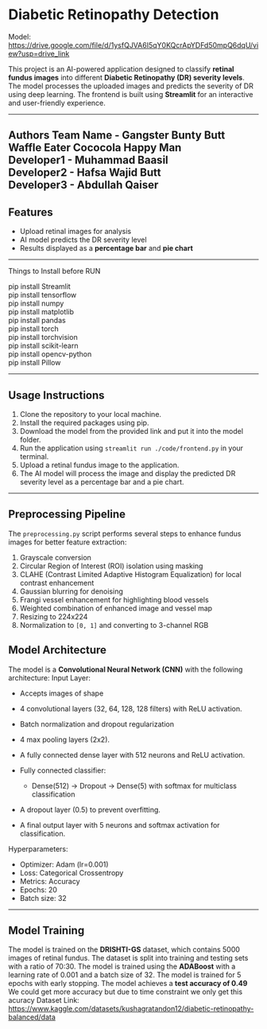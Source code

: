 #  Diabetic Retinopathy Detection  

Model: https://drive.google.com/file/d/1ysfQJVA6I5qY0KQcrApYDFd50mpQ6dqU/view?usp=drive_link

This project is an AI-powered application designed to classify **retinal fundus images**
into different **Diabetic Retinopathy (DR) severity levels**. The model processes the uploaded
images and predicts the severity of DR using deep learning. The frontend is built using
**Streamlit** for an interactive and user-friendly experience.

---
 Authors
Team Name - Gangster Bunty Butt Waffle Eater Cococola Happy Man  
Developer1 - Muhammad Baasil  
Developer2 - Hafsa Wajid Butt  
Developer3 - Abdullah Qaiser  
---
##  Features  
- Upload retinal images for analysis  
- AI model predicts the DR severity level  
- Results displayed as a **percentage bar** and **pie chart**  

---
Things to Install before RUN

pip install Streamlit  
pip install tensorflow  
pip install numpy  
pip install matplotlib  
pip install pandas  
pip install torch  
pip install torchvision  
pip install scikit-learn  
pip install opencv-python  
pip install Pillow  

---

## Usage Instructions
1. Clone the repository to your local machine.
2. Install the required packages using pip.
3. Download the model from the provided link and put it into the model folder.
4. Run the application using `streamlit run ./code/frontend.py` in your terminal.
5. Upload a retinal fundus image to the application.
6. The AI model will process the image and display the predicted DR severity level as a 
percentage bar and a pie chart.
---

## Preprocessing Pipeline

The `preprocessing.py` script performs several steps to enhance fundus images for better feature extraction:

1. Grayscale conversion
2. Circular Region of Interest (ROI) isolation using masking
3. CLAHE (Contrast Limited Adaptive Histogram Equalization) for local contrast enhancement
4. Gaussian blurring for denoising
5. Frangi vessel enhancement for highlighting blood vessels
6. Weighted combination of enhanced image and vessel map
7. Resizing to 224x224
8. Normalization to `[0, 1]` and converting to 3-channel RGB

##  Model Architecture
The model is a **Convolutional Neural Network (CNN)** with the following architecture:
Input Layer:  
- Accepts images of shape

- 4 convolutional layers (32, 64, 128, 128 filters) with ReLU activation.
- Batch normalization and dropout regularization
- 4 max pooling layers (2x2).  
- A fully connected dense layer with 512 neurons and ReLU activation.
- Fully connected classifier:  
  - Dense(512) → Dropout → Dense(5) with softmax for multiclass classification
- A dropout layer (0.5) to prevent overfitting.  
- A final output layer with 5 neurons and softmax activation for classification.

Hyperparameters:
- Optimizer: Adam (lr=0.001)
- Loss: Categorical Crossentropy
- Metrics: Accuracy
- Epochs: 20
- Batch size: 32
  

---
## Model Training
The model is trained on the **DRISHTI-GS** dataset, which contains 5000
images of retinal fundus. The dataset is split into training and testing sets with a ratio of
70:30. The model is trained using the **ADABoost** with a learning rate of
0.001 and a batch size of 32. The model is trained for 5 epochs with
early stopping. The model achieves a **test accuracy of 0.49** We could get more accuracy but 
due to time constraint we only get this acuracy 
Dataset Link: https://www.kaggle.com/datasets/kushagratandon12/diabetic-retinopathy-balanced/data
